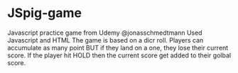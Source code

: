 # JSpig-game

Javascript practice game from Udemy @jonasschmedtmann
Used Javascript and HTML
The game is based on a dicr roll. Players can accumulate as many point BUT if they land on a one, they lose their current score. If the player hit HOLD then the current score get added to their golbal score. 
